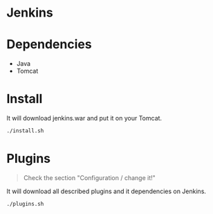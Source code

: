 # Jenkins

# Dependencies

- Java
- Tomcat

# Install

It will download jenkins.war and put it on your Tomcat.

```bash
./install.sh
```

# Plugins

> Check the section "Configuration / change it!"

It will download all described plugins and it dependencies on Jenkins.

```bash
./plugins.sh
```

